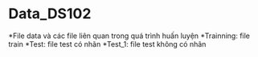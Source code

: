 # Data_DS102
*File data và các file liên quan trong quá trình huấn luyện
*Trainning: file train
*Test: file test có nhãn
*Test_1: file test không có nhãn
